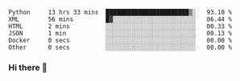 <!--START_SECTION:waka-->

```text
Python     13 hrs 33 mins  ███████████████████████▒░   93.10 %
XML        56 mins         █▓░░░░░░░░░░░░░░░░░░░░░░░   06.44 %
HTML       2 mins          ░░░░░░░░░░░░░░░░░░░░░░░░░   00.33 %
JSON       1 min           ░░░░░░░░░░░░░░░░░░░░░░░░░   00.13 %
Docker     0 secs          ░░░░░░░░░░░░░░░░░░░░░░░░░   00.00 %
Other      0 secs          ░░░░░░░░░░░░░░░░░░░░░░░░░   00.00 %
```

<!--END_SECTION:waka-->

### Hi there 👋

<!--
**DnC275/DnC275** is a ✨ _special_ ✨ repository because its `README.md` (this file) appears on your GitHub profile.

Here are some ideas to get you started:

- 🔭 I’m currently working on ...
- 🌱 I’m currently learning ...
- 👯 I’m looking to collaborate on ...
- 🤔 I’m looking for help with ...
- 💬 Ask me about ...
- 📫 How to reach me: ...
- 😄 Pronouns: ...
- ⚡ Fun fact: ...
-->
